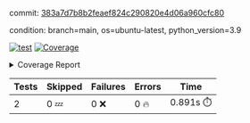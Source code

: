 commit: [383a7d7b8b2feaef824c290820e4d06a960cfc80](https://github.com/rcmdnk/s3-reader/tree/383a7d7b8b2feaef824c290820e4d06a960cfc80)

condition: branch=main, os=ubuntu-latest, python_version=3.9

[![test](https://github.com/rcmdnk/s3-reader/actions/workflows/test.yml/badge.svg)](https://github.com/rcmdnk/s3-reader/actions/runs/13381441292)
<a href="https://github.com/rcmdnk/s3-reader/blob/383a7d7b8b2feaef824c290820e4d06a960cfc80/README.md"><img alt="Coverage" src="https://img.shields.io/badge/Coverage-35%25-red.svg" /></a><details><summary>Coverage Report </summary><table><tr><th>File</th><th>Stmts</th><th>Miss</th><th>Cover</th><th>Missing</th></tr><tbody><tr><td colspan="5"><b>src/s3_reader</b></td></tr><tr><td>&nbsp; &nbsp;<a href="https://github.com/rcmdnk/s3-reader/blob/383a7d7b8b2feaef824c290820e4d06a960cfc80/src/s3_reader/file.py">file.py</a></td><td>91</td><td>62</td><td>32%</td><td><a href="https://github.com/rcmdnk/s3-reader/blob/383a7d7b8b2feaef824c290820e4d06a960cfc80/src/s3_reader/file.py#L59-L62">59&ndash;62</a>, <a href="https://github.com/rcmdnk/s3-reader/blob/383a7d7b8b2feaef824c290820e4d06a960cfc80/src/s3_reader/file.py#L65">65</a>, <a href="https://github.com/rcmdnk/s3-reader/blob/383a7d7b8b2feaef824c290820e4d06a960cfc80/src/s3_reader/file.py#L68-L75">68&ndash;75</a>, <a href="https://github.com/rcmdnk/s3-reader/blob/383a7d7b8b2feaef824c290820e4d06a960cfc80/src/s3_reader/file.py#L78-L80">78&ndash;80</a>, <a href="https://github.com/rcmdnk/s3-reader/blob/383a7d7b8b2feaef824c290820e4d06a960cfc80/src/s3_reader/file.py#L84-L90">84&ndash;90</a>, <a href="https://github.com/rcmdnk/s3-reader/blob/383a7d7b8b2feaef824c290820e4d06a960cfc80/src/s3_reader/file.py#L94-L98">94&ndash;98</a>, <a href="https://github.com/rcmdnk/s3-reader/blob/383a7d7b8b2feaef824c290820e4d06a960cfc80/src/s3_reader/file.py#L103-L148">103&ndash;148</a>, <a href="https://github.com/rcmdnk/s3-reader/blob/383a7d7b8b2feaef824c290820e4d06a960cfc80/src/s3_reader/file.py#L151-L164">151&ndash;164</a></td></tr><tr><td><b>TOTAL</b></td><td><b>96</b></td><td><b>62</b></td><td><b>35%</b></td><td>&nbsp;</td></tr></tbody></table></details>

| Tests | Skipped | Failures | Errors | Time |
| ----- | ------- | -------- | -------- | ------------------ |
| 2 | 0 :zzz: | 0 :x: | 0 :fire: | 0.891s :stopwatch: |

